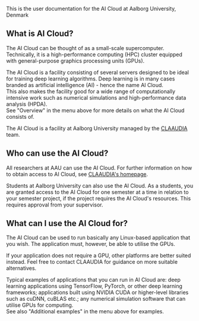 This is the user documentation for the AI Cloud at Aalborg University, Denmark

## What is AI Cloud?

The AI Cloud can be thought of as a small-scale
supercomputer. Technically, it is a high-performance computing (HPC)
cluster equipped with general-purpose graphics processing units
(GPUs).

The AI Cloud is a facility consisting of several servers designed to
be ideal for training deep learning algorithms. Deep learning is in
many cases branded as artificial intelligence (AI) - hence the name AI
Cloud.  
This also makes the facility good for a wide range of computationally
intensive work such as numerical simulations and high-performance data
analysis (HPDA).  
See "Overview" in the menu above for more details on what the AI Cloud
consists of.

The AI Cloud is a facility at Aalborg University managed by the
[CLAAUDIA](https://www.claaudia.aau.dk/) team.

## Who can use the AI Cloud?

All researchers at AAU can use the AI Cloud. For further information
on how to obtain access to AI Cloud, see [CLAAUDIA's
homepage](https://www.claaudia.aau.dk/platforms-tools/compute/gpu-cloud-ai/).

Students at Aalborg University can also use the AI Cloud. As a
students, you are granted access to the AI Cloud for one semester at a
time in relation to your semester project, if the project requires the
AI Cloud's resources. This requires approval from your supervisor.

## What can I use the AI Cloud for?

The AI Cloud can be used to run basically any Linux-based application
that you wish. The application must, however, be able to utilise the
GPUs.

If your application does not require a GPU, other platforms are better
suited instead. Feel free to contact CLAAUDIA for guidance on more
suitable alternatives.

Typical examples of applications that you can run in AI Cloud are:
deep learning applications using TensorFlow, PyTorch, or other deep
learning frameworks; applications built using NVIDIA CUDA or
higher-level libraries such as cuDNN, cuBLAS etc.; any numerical
simulation software that can utilise GPUs for computing.  
See also "Additional examples" in the menu above for examples.
